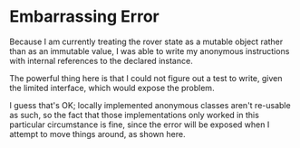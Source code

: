 # Embarrassing Error

Because I am currently treating the rover state as a mutable object
rather than as an immutable value, I was able to write my anonymous
instructions with internal references to the declared instance.

The powerful thing here is that I could not figure out a test to
write, given the limited interface, which would expose the problem.

I guess that's OK; locally implemented anonymous classes aren't re-usable
as such, so the fact that those implementations only worked in this
particular circumstance is fine, since the error will be exposed when
I attempt to move things around, as shown here.
